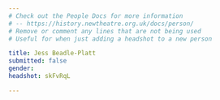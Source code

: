 ```yaml
---
# Check out the People Docs for more information 
# -- https://history.newtheatre.org.uk/docs/person/
# Remove or comment any lines that are not being used 
# Useful for when just adding a headshot to a new person

title: Jess Beadle-Platt
submitted: false
gender: 
headshot: skFvRqL

--- 
```

